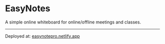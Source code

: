 # EasyNotes
A simple online whiteboard for online/offline meetings and classes.
***
Deployed at: [easynotepro.netlify.app](https://easynotepro.netlify.app)
